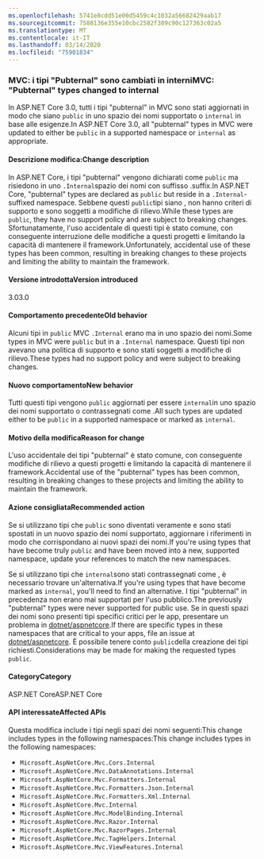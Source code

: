 ```yaml
---
ms.openlocfilehash: 5741e8cdd51e00d5459c4c1032a56682429aab17
ms.sourcegitcommit: 7588136e355e10cbc2582f389c90c127363c02a5
ms.translationtype: MT
ms.contentlocale: it-IT
ms.lasthandoff: 03/14/2020
ms.locfileid: "75901834"
---
```

### <a name="mvc-pubternal-types-changed-to-internal"></a><span data-ttu-id="acb6f-101">MVC: i tipi "Pubternal" sono cambiati in interni</span><span class="sxs-lookup"><span data-stu-id="acb6f-101">MVC: "Pubternal" types changed to internal</span></span>

<span data-ttu-id="acb6f-102">In ASP.NET Core 3.0, tutti i tipi "pubternal" in MVC sono stati aggiornati in modo che siano `public` in uno spazio dei nomi supportato o `internal` in base alle esigenze.</span><span class="sxs-lookup"><span data-stu-id="acb6f-102">In ASP.NET Core 3.0, all "pubternal" types in MVC were updated to either be `public` in a supported namespace or `internal` as appropriate.</span></span>

#### <a name="change-description"></a><span data-ttu-id="acb6f-103">Descrizione modifica:</span><span class="sxs-lookup"><span data-stu-id="acb6f-103">Change description</span></span>

<span data-ttu-id="acb6f-104">In ASP.NET Core, i tipi "pubternal" vengono dichiarati come `public` ma risiedono in uno `.Internal`spazio dei nomi con suffisso .suffix.</span><span class="sxs-lookup"><span data-stu-id="acb6f-104">In ASP.NET Core, "pubternal" types are declared as `public` but reside in a `.Internal`-suffixed namespace.</span></span> <span data-ttu-id="acb6f-105">Sebbene questi `public`tipi siano , non hanno criteri di supporto e sono soggetti a modifiche di rilievo.</span><span class="sxs-lookup"><span data-stu-id="acb6f-105">While these types are `public`, they have no support policy and are subject to breaking changes.</span></span> <span data-ttu-id="acb6f-106">Sfortunatamente, l'uso accidentale di questi tipi è stato comune, con conseguente interruzione delle modifiche a questi progetti e limitando la capacità di mantenere il framework.</span><span class="sxs-lookup"><span data-stu-id="acb6f-106">Unfortunately, accidental use of these types has been common, resulting in breaking changes to these projects and limiting the ability to maintain the framework.</span></span>

#### <a name="version-introduced"></a><span data-ttu-id="acb6f-107">Versione introdotta</span><span class="sxs-lookup"><span data-stu-id="acb6f-107">Version introduced</span></span>

<span data-ttu-id="acb6f-108">3.0</span><span class="sxs-lookup"><span data-stu-id="acb6f-108">3.0</span></span>

#### <a name="old-behavior"></a><span data-ttu-id="acb6f-109">Comportamento precedente</span><span class="sxs-lookup"><span data-stu-id="acb6f-109">Old behavior</span></span>

<span data-ttu-id="acb6f-110">Alcuni tipi in `public` MVC `.Internal` erano ma in uno spazio dei nomi.</span><span class="sxs-lookup"><span data-stu-id="acb6f-110">Some types in MVC were `public` but in a `.Internal` namespace.</span></span> <span data-ttu-id="acb6f-111">Questi tipi non avevano una politica di supporto e sono stati soggetti a modifiche di rilievo.</span><span class="sxs-lookup"><span data-stu-id="acb6f-111">These types had no support policy and were subject to breaking changes.</span></span>

#### <a name="new-behavior"></a><span data-ttu-id="acb6f-112">Nuovo comportamento</span><span class="sxs-lookup"><span data-stu-id="acb6f-112">New behavior</span></span>

<span data-ttu-id="acb6f-113">Tutti questi tipi vengono `public` aggiornati per essere `internal`in uno spazio dei nomi supportato o contrassegnati come .</span><span class="sxs-lookup"><span data-stu-id="acb6f-113">All such types are updated either to be `public` in a supported namespace or marked as `internal`.</span></span>

#### <a name="reason-for-change"></a><span data-ttu-id="acb6f-114">Motivo della modifica</span><span class="sxs-lookup"><span data-stu-id="acb6f-114">Reason for change</span></span>

<span data-ttu-id="acb6f-115">L'uso accidentale dei tipi "pubternal" è stato comune, con conseguente modifiche di rilievo a questi progetti e limitando la capacità di mantenere il framework.</span><span class="sxs-lookup"><span data-stu-id="acb6f-115">Accidental use of the "pubternal" types has been common, resulting in breaking changes to these projects and limiting the ability to maintain the framework.</span></span>

#### <a name="recommended-action"></a><span data-ttu-id="acb6f-116">Azione consigliata</span><span class="sxs-lookup"><span data-stu-id="acb6f-116">Recommended action</span></span>

<span data-ttu-id="acb6f-117">Se si utilizzano tipi che `public` sono diventati veramente e sono stati spostati in un nuovo spazio dei nomi supportato, aggiornare i riferimenti in modo che corrispondano ai nuovi spazi dei nomi.</span><span class="sxs-lookup"><span data-stu-id="acb6f-117">If you're using types that have become truly `public` and have been moved into a new, supported namespace, update your references to match the new namespaces.</span></span>

<span data-ttu-id="acb6f-118">Se si utilizzano tipi che `internal`sono stati contrassegnati come , è necessario trovare un'alternativa.</span><span class="sxs-lookup"><span data-stu-id="acb6f-118">If you're using types that have become marked as `internal`, you'll need to find an alternative.</span></span> <span data-ttu-id="acb6f-119">I tipi "pubternal" in precedenza non erano mai supportati per l'uso pubblico.</span><span class="sxs-lookup"><span data-stu-id="acb6f-119">The previously "pubternal" types were never supported for public use.</span></span> <span data-ttu-id="acb6f-120">Se in questi spazi dei nomi sono presenti tipi specifici critici per le app, presentare un problema in [dotnet/aspnetcore](https://github.com/dotnet/aspnetcore/issues).</span><span class="sxs-lookup"><span data-stu-id="acb6f-120">If there are specific types in these namespaces that are critical to your apps, file an issue at [dotnet/aspnetcore](https://github.com/dotnet/aspnetcore/issues).</span></span> <span data-ttu-id="acb6f-121">È possibile tenere conto `public`della creazione dei tipi richiesti.</span><span class="sxs-lookup"><span data-stu-id="acb6f-121">Considerations may be made for making the requested types `public`.</span></span>

#### <a name="category"></a><span data-ttu-id="acb6f-122">Category</span><span class="sxs-lookup"><span data-stu-id="acb6f-122">Category</span></span>

<span data-ttu-id="acb6f-123">ASP.NET Core</span><span class="sxs-lookup"><span data-stu-id="acb6f-123">ASP.NET Core</span></span>

#### <a name="affected-apis"></a><span data-ttu-id="acb6f-124">API interessate</span><span class="sxs-lookup"><span data-stu-id="acb6f-124">Affected APIs</span></span>

<span data-ttu-id="acb6f-125">Questa modifica include i tipi negli spazi dei nomi seguenti:This change includes types in the following namespaces:</span><span class="sxs-lookup"><span data-stu-id="acb6f-125">This change includes types in the following namespaces:</span></span>

- `Microsoft.AspNetCore.Mvc.Cors.Internal`
- `Microsoft.AspNetCore.Mvc.DataAnnotations.Internal`
- `Microsoft.AspNetCore.Mvc.Formatters.Internal`
- `Microsoft.AspNetCore.Mvc.Formatters.Json.Internal`
- `Microsoft.AspNetCore.Mvc.Formatters.Xml.Internal`
- `Microsoft.AspNetCore.Mvc.Internal`
- `Microsoft.AspNetCore.Mvc.ModelBinding.Internal`
- `Microsoft.AspNetCore.Mvc.Razor.Internal`
- `Microsoft.AspNetCore.Mvc.RazorPages.Internal`
- `Microsoft.AspNetCore.Mvc.TagHelpers.Internal`
- `Microsoft.AspNetCore.Mvc.ViewFeatures.Internal`

<!--

#### Affected APIs

- `N:Microsoft.AspNetCore.Mvc.Cors.Internal`
- `N:Microsoft.AspNetCore.Mvc.DataAnnotations.Internal`
- `N:Microsoft.AspNetCore.Mvc.Formatters.Internal`
- `N:Microsoft.AspNetCore.Mvc.Formatters.Json.Internal`
- `N:Microsoft.AspNetCore.Mvc.Formatters.Xml.Internal`
- `N:Microsoft.AspNetCore.Mvc.Internal`
- `N:Microsoft.AspNetCore.Mvc.ModelBinding.Internal`
- `N:Microsoft.AspNetCore.Mvc.Razor.Internal`
- `N:Microsoft.AspNetCore.Mvc.RazorPages.Internal`
- `N:Microsoft.AspNetCore.Mvc.TagHelpers.Internal`
- `N:Microsoft.AspNetCore.Mvc.ViewFeatures.Internal`

-->
